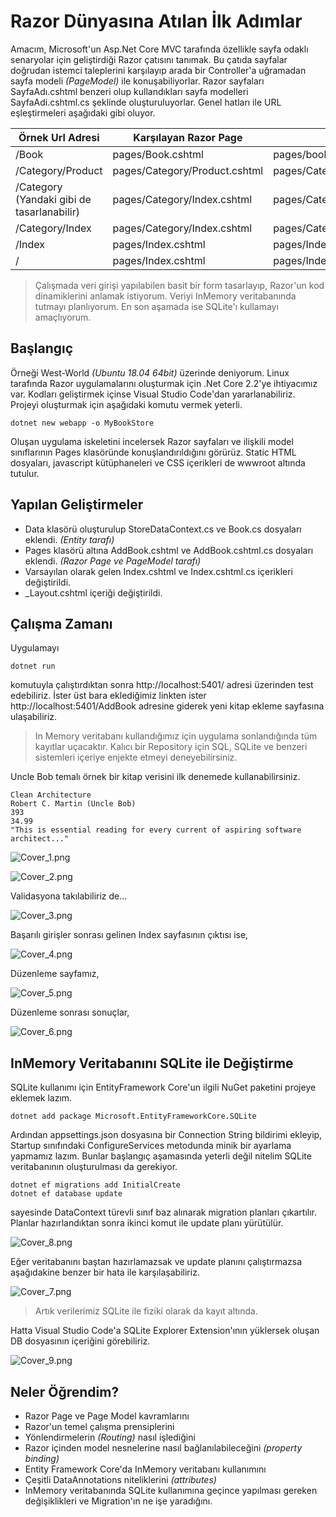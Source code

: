 # Razor Dünyasına Atılan İlk Adımlar

Amacım, Microsoft'un Asp.Net Core MVC tarafında özellikle sayfa odaklı senaryolar için geliştirdiği Razor çatısını tanımak. Bu çatıda sayfalar doğrudan istemci taleplerini karşılayıp arada bir Controller'a uğramadan sayfa modeli _(PageModel)_ ile konuşabiliyorlar. Razor sayfaları SayfaAdı.cshtml benzeri olup kullandıkları sayfa modelleri SayfaAdi.cshtml.cs şeklinde oluşturuluyorlar. Genel hatları ile URL eşleştirmeleri aşağıdaki gibi oluyor.

| Örnek Url Adresi                            | Karşılayan Razor Page         | PageModel                        |
|---------------------------------------------|-------------------------------|----------------------------------|
| /Book                                       | pages/Book.cshtml             | pages/book.cshtml.cs             |
| /Category/Product                           | pages/Category/Product.cshtml | pages/Category/Product.cshtml.cs |
| /Category  (Yandaki gibi de tasarlanabilir) | pages/Category/Index.cshtml   | pages/Category/Index.cshtml.cs   |
| /Category/Index                             | pages/Category/Index.cshtml   | pages/Category/Index.cshtml.cs   |
| /Index                                      | pages/Index.cshtml            | pages/Index.cshtml.cs            |
| /                                           | pages/Index.cshtml            | pages/Index.cshtml.cs            |

>Çalışmada veri girişi yapılabilen basit bir form tasarlayıp, Razor'un kod dinamiklerini anlamak istiyorum. Veriyi InMemory veritabanında tutmayı planlıyorum. En son aşamada ise SQLite'ı kullamayı amaçlıyorum.

## Başlangıç

Örneği West-World _(Ubuntu 18.04 64bit)_ üzerinde deniyorum. Linux tarafında Razor uygulamalarını oluşturmak için .Net Core 2.2'ye ihtiyacımız var. Kodları geliştirmek içinse Visual Studio Code'dan yararlanabiliriz. Projeyi oluşturmak için aşağıdaki komutu vermek yeterli.

```
dotnet new webapp -o MyBookStore
```

Oluşan uygulama iskeletini incelersek Razor sayfaları ve ilişkili model sınıflarının Pages klasöründe konuşlandırıldığını görürüz. Static HTML dosyaları, javascript kütüphaneleri ve CSS içerikleri de wwwroot altında tutulur.

## Yapılan Geliştirmeler

- Data klasörü oluşturulup StoreDataContext.cs ve Book.cs dosyaları eklendi. _(Entity tarafı)_
- Pages klasörü altına AddBook.cshtml ve AddBook.cshtml.cs dosyaları eklendi. _(Razor Page ve PageModel tarafı)_
- Varsayılan olarak gelen Index.cshtml ve Index.cshtml.cs içerikleri değiştirildi.
- _Layout.cshtml içeriği değiştirildi.

## Çalışma Zamanı

Uygulamayı 

```
dotnet run
```

komutuyla çalıştırdıktan sonra http://localhost:5401/ adresi üzerinden test edebiliriz. İster üst bara eklediğimiz linkten ister http://localhost:5401/AddBook adresine giderek yeni kitap ekleme sayfasına ulaşabiliriz.

>In Memory veritabanı kullandığımız için uygulama sonlandığında tüm kayıtlar uçacaktır. Kalıcı bir Repository için SQL, SQLite ve benzeri sistemleri içeriye enjekte etmeyi deneyebilirsiniz.

Uncle Bob temalı örnek bir kitap verisini ilk denemede kullanabilirsiniz.

```
Clean Architecture
Robert C. Martin (Uncle Bob)
393
34.99
"This is essential reading for every current of aspiring software architect..."
```

![Cover_1.png](Cover_1.png)

![Cover_2.png](Cover_2.png)

Validasyona takılabiliriz de...

![Cover_3.png](Cover_3.png)

Başarılı girişler sonrası gelinen Index sayfasının çıktısı ise,

![Cover_4.png](Cover_4.png)

Düzenleme sayfamız,

![Cover_5.png](Cover_5.png)

Düzenleme sonrası sonuçlar,

![Cover_6.png](Cover_6.png)

## InMemory Veritabanını SQLite ile Değiştirme

SQLite kullanımı için EntityFramework Core'un ilgili NuGet paketini projeye eklemek lazım.

```
dotnet add package Microsoft.EntityFrameworkCore.SQLite
```

Ardından appsettings.json dosyasına bir Connection String bildirimi ekleyip, Startup sınıfındaki ConfigureServices metodunda minik bir ayarlama yapmamız lazım. Bunlar başlangıç aşamasında yeterli değil nitelim SQLite veritabanının oluşturulması da gerekiyor.

```
dotnet ef migrations add InitialCreate
dotnet ef database update
```

sayesinde DataContext türevli sınıf baz alınarak migration planları çıkartılır. Planlar hazırlandıktan sonra ikinci komut ile update planı yürütülür.

![Cover_8.png](Cover_8.png)

Eğer veritabanını baştan hazırlamazsak ve update planını çalıştırmazsa aşağıdakine benzer bir hata ile karşılaşabiliriz.

![Cover_7.png](Cover_7.png)

>Artık verilerimiz SQLite ile fiziki olarak da kayıt altında.

Hatta Visual Studio Code'a SQLite Explorer Extension'ının yüklersek oluşan DB dosyasının içeriğini görebiliriz.

![Cover_9.png](Cover_9.png)

## Neler Öğrendim?

- Razor Page ve Page Model kavramlarını
- Razor'un temel çalışma prensiplerini
- Yönlendirmelerin _(Routing)_ nasıl işlediğini
- Razor içinden model nesnelerine nasıl bağlanılabileceğini _(property binding)_
- Entity Framework Core'da InMemory veritabanı kullanımını
- Çeşitli DataAnnotations niteliklerini _(attributes)_
- InMemory veritabanında SQLite kullanımına geçince yapılması gereken değişiklikleri ve Migration'ın ne işe yaradığını.